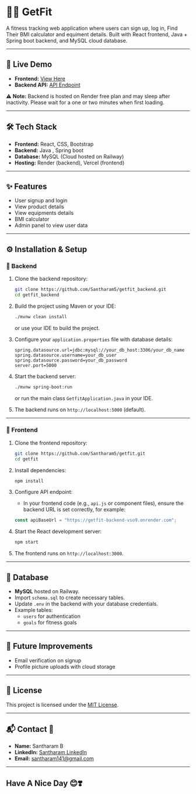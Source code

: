 # 🏋️‍♂️ GetFit

A fitness tracking web application where users can sign up, log in, Find Their BMI calculator and equiment details. Built with React frontend, Java + Spring boot backend, and MySQL cloud database.

---

## 🔗 Live Demo

- **Frontend:** [View Here](https://get-fit-git-main-santharam-bs-projects.vercel.app/)
- **Backend API:** [API Endpoint](https://getfit-backend-vso9.onrender.com)

⚠️ **Note:** Backend is hosted on Render free plan and may sleep after inactivity. Please wait for a one or two minutes when first loading.

---

## 🛠️ Tech Stack

- **Frontend:** React, CSS, Bootstrap
- **Backend:** Java , Spring boot
- **Database:** MySQL (Cloud hosted on Railway)
- **Hosting:** Render (backend), Vercel (frontend)

---

## ✨ Features

- User signup and login
- View product details
- View equipments details
- BMI calculator
- Admin panel to view user data 

---

## ⚙️ Installation & Setup

### 🔹 Backend

1. Clone the backend repository:

    ```bash
    git clone https://github.com/Santharam5/getfit_backend.git
    cd getfit_backend
    ```

2. Build the project using Maven or your IDE:

    ```bash
    ./mvnw clean install
    ```
    or use your IDE to build the project.

3. Configure your `application.properties` file with database details:

    ```
    spring.datasource.url=jdbc:mysql://your_db_host:3306/your_db_name
    spring.datasource.username=your_db_user
    spring.datasource.password=your_db_password
    server.port=5000
    ```

4. Start the backend server:

      ```bash
    ./mvnw spring-boot:run
    ```

    or run the main class `GetfitApplication.java` in your IDE.

5. The backend runs on `http://localhost:5000` (default).

---

### 🔹 Frontend

1. Clone the frontend repository:

    ```bash
    git clone https://github.com/Santharam5/getfit.git
    cd getfit
    ```

2. Install dependencies:

    ```bash
    npm install
    ```

3. Configure API endpoint:

   - In your frontend code (e.g., `api.js` or component files), ensure the backend URL is set correctly, for example:

    ```js
    const apiBaseUrl = "https://getfit-backend-vso9.onrender.com";
    ```

4. Start the React development server:

    ```bash
    npm start
    ```

5. The frontend runs on `http://localhost:3000`.

---

## 💾 Database

- **MySQL** hosted on Railway.
- Import `schema.sql` to create necessary tables.
- Update `.env` in the backend with your database credentials.
- Example tables:
  - `users` for authentication
  - `goals` for fitness goals

---



## 🚀 Future Improvements


- Email verification on signup
- Profile picture uploads with cloud storage

---

## 📄 License

This project is licensed under the [MIT License](LICENSE).

---

## 📬 Contact 👋

- **Name:** Santharam B
- **LinkedIn:** [Santharam LinkedIn](https://www.linkedin.com/in/santha-ram-b4a894263/)
- **Email:** santharam141@gmail.com

---
## Have A Nice Day 😊❣️

